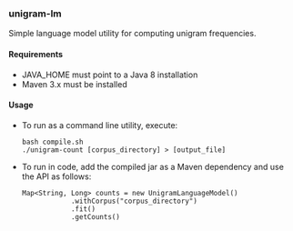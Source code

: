 ### unigram-lm
Simple language model utility for computing unigram frequencies.

#### Requirements

* JAVA_HOME must point to a Java 8 installation
* Maven 3.x must be installed

#### Usage

* To run as a command line utility, execute:
	```
	bash compile.sh
	./unigram-count [corpus_directory] > [output_file]
	```
* To run in code, add the compiled jar as a Maven dependency and use the API as follows:
	```
	Map<String, Long> counts = new UnigramLanguageModel()
                .withCorpus("corpus_directory")
                .fit()
                .getCounts()
	```
